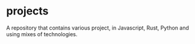 # projects
A repository that contains various project, in Javascript, Rust, Python and using mixes of technologies.
